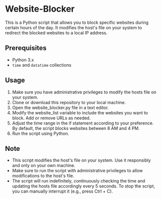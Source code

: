 # Website-Blocker

This is a Python script that allows you to block specific websites during certain hours of the day. 
It modifies the host's file on your system to redirect the blocked websites to a local IP address.

## Prerequisites

- Python 3.x
- `time` and `datatime` collections

## Usage

1. Make sure you have administrative privileges to modify the hosts file on your system.
2. Clone or download this repository to your local machine.
3. Open the website_blocker.py file in a text editor.
4. Modify the website_list variable to include the websites you want to block. Add or remove URLs as needed.
5. Adjust the time range in the if statement according to your preference. By default, the script blocks websites between 8 AM and 4 PM.
6. Run the script using Python.

## Note

- This script modifies the host's file on your system. Use it responsibly and only on your own machine.
- Make sure to run the script with administrative privileges to allow modifications to the host's file.
- The script will run indefinitely, continuously checking the time and updating the hosts file accordingly every 5 seconds. To stop the script, you can manually interrupt it (e.g., press Ctrl + C).
